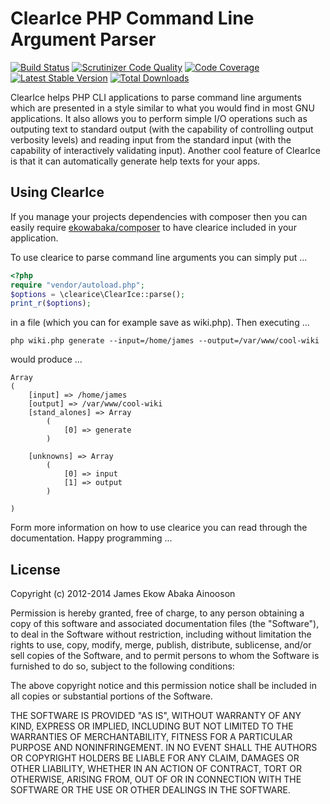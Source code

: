 ClearIce PHP Command Line Argument Parser
=========================================

[![Build Status](https://travis-ci.org/ekowabaka/clearice.png)](https://travis-ci.org/ekowabaka/clearice) 
[![Scrutinizer Code Quality](https://scrutinizer-ci.com/g/ekowabaka/clearice/badges/quality-score.png)](https://scrutinizer-ci.com/g/ekowabaka/clearice/)
[![Code Coverage](https://scrutinizer-ci.com/g/ekowabaka/clearice/badges/coverage.png)](https://scrutinizer-ci.com/g/ekowabaka/clearice/)
[![Latest Stable Version](https://poser.pugx.org/ekowabaka/clearice/version.svg)](https://packagist.org/packages/ekowabaka/clearice)
[![Total Downloads](https://poser.pugx.org/ekowabaka/clearice/downloads)](https://packagist.org/packages/ekowabaka/clearice)

ClearIce helps PHP CLI applications to parse command line arguments which are 
presented in a style similar to what you would find in most GNU applications. 
It also allows you to perform simple I/O operations such as outputing text to standard
output (with the capability of controlling output verbosity levels) and reading input
from the standard input (with the capability of interactively validating input).
Another cool feature of ClearIce is that it can automatically generate help
texts for your apps.

Using ClearIce
--------------
If you manage your projects dependencies with composer then you can easily require
[ekowabaka/composer](http://packagist.org/packages/ekowabaka/clearice) to have
clearice included in your application. 

To use clearice to parse command line arguments you can simply put ...

````php
<?php
require "vendor/autoload.php";
$options = \clearice\ClearIce::parse();
print_r($options);
````

in a file (which you can for example save as wiki.php). Then executing ...

    php wiki.php generate --input=/home/james --output=/var/www/cool-wiki

would produce ...

    Array
    (
        [input] => /home/james
        [output] => /var/www/cool-wiki
        [stand_alones] => Array
            (
                [0] => generate
            )

        [unknowns] => Array
            (
                [0] => input
                [1] => output
            )

    )

Form more information on how to use clearice you can read through the 
documentation. Happy programming ...
    

License
-------
Copyright (c) 2012-2014 James Ekow Abaka Ainooson

Permission is hereby granted, free of charge, to any person obtaining
a copy of this software and associated documentation files (the
"Software"), to deal in the Software without restriction, including
without limitation the rights to use, copy, modify, merge, publish,
distribute, sublicense, and/or sell copies of the Software, and to
permit persons to whom the Software is furnished to do so, subject to
the following conditions:

The above copyright notice and this permission notice shall be
included in all copies or substantial portions of the Software.

THE SOFTWARE IS PROVIDED "AS IS", WITHOUT WARRANTY OF ANY KIND,
EXPRESS OR IMPLIED, INCLUDING BUT NOT LIMITED TO THE WARRANTIES OF
MERCHANTABILITY, FITNESS FOR A PARTICULAR PURPOSE AND
NONINFRINGEMENT. IN NO EVENT SHALL THE AUTHORS OR COPYRIGHT HOLDERS BE
LIABLE FOR ANY CLAIM, DAMAGES OR OTHER LIABILITY, WHETHER IN AN ACTION
OF CONTRACT, TORT OR OTHERWISE, ARISING FROM, OUT OF OR IN CONNECTION
WITH THE SOFTWARE OR THE USE OR OTHER DEALINGS IN THE SOFTWARE.

